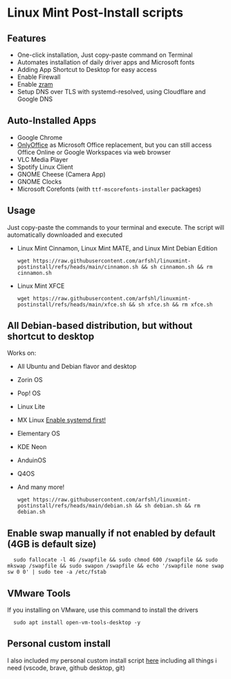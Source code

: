 # Linux Mint Post-Install scripts

## Features
- One-click installation, Just copy-paste command on Terminal
- Automates installation of daily driver apps and Microsoft fonts
- Adding App Shortcut to Desktop for easy access
- Enable Firewall
- Enable [zram](https://wiki.archlinux.org/title/Zram)
- Setup DNS over TLS with systemd-resolved, using Cloudflare and Google DNS

## Auto-Installed Apps
- Google Chrome
- [OnlyOffice](https://www.onlyoffice.com/download-desktop.aspx) as Microsoft Office replacement, but you can still access Office Online or Google Workspaces via web browser
- VLC Media Player
- Spotify Linux Client
- GNOME Cheese (Camera App)
- GNOME Clocks
- Microsoft Corefonts (with `ttf-mscorefonts-installer` packages)

## Usage
Just copy-paste the commands to your terminal and execute. The script will automatically downloaded and executed

- Linux Mint Cinnamon, Linux Mint MATE, and Linux Mint Debian Edition

      wget https://raw.githubusercontent.com/arfshl/linuxmint-postinstall/refs/heads/main/cinnamon.sh && sh cinnamon.sh && rm cinnamon.sh

- Linux Mint XFCE

      wget https://raw.githubusercontent.com/arfshl/linuxmint-postinstall/refs/heads/main/xfce.sh && sh xfce.sh && rm xfce.sh

## All Debian-based distribution, but without shortcut to desktop

Works on:
- All Ubuntu and Debian flavor and desktop
- Zorin OS
- Pop! OS
- Linux Lite
- MX Linux [Enable systemd first!](https://mxlinux.org/wiki/system/systemd/)
- Elementary OS
- KDE Neon
- AnduinOS
- Q4OS
- And many more!

      wget https://raw.githubusercontent.com/arfshl/linuxmint-postinstall/refs/heads/main/debian.sh && sh debian.sh && rm debian.sh

## Enable swap manually if not enabled by default (4GB is default size)

      sudo fallocate -l 4G /swapfile && sudo chmod 600 /swapfile && sudo mkswap /swapfile && sudo swapon /swapfile && echo '/swapfile none swap sw 0 0' | sudo tee -a /etc/fstab

## VMware Tools

If you installing on VMware, use this command to install the drivers

      sudo apt install open-vm-tools-desktop -y

## Personal custom install 

I also included my personal custom install script [here](https://github.com/arfshl/linuxmint-postinstall/blob/main/personal.sh) including all things i need (vscode, brave, github desktop, git)
